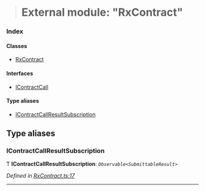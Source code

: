 > # External module: "RxContract"

### Index

#### Classes

* [RxContract](../classes/_rxcontract_.rxcontract.md)

#### Interfaces

* [IContractCall](../interfaces/_rxcontract_.icontractcall.md)

#### Type aliases

* [IContractCallResultSubscription](_rxcontract_.md#icontractcallresultsubscription)

## Type aliases

###  IContractCallResultSubscription

Ƭ **IContractCallResultSubscription**: *`Observable<SubmittableResult>`*

*Defined in [RxContract.ts:17](https://github.com/polkadot-js/api/blob/66d96d3/packages/api-contract/src/RxContract.ts#L17)*

___
